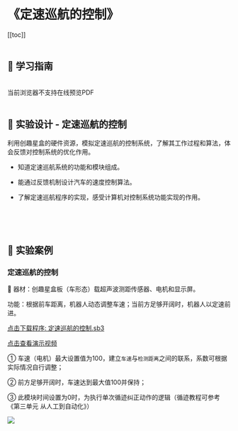 # 《定速巡航的控制》

[[toc]]
<br><br>

## 📒 学习指南

<br>
<object data="/tutorial/yj6box/pdf/第27课定速巡航的控制.pdf" type="application/pdf" width=1200 height=800 name="定速巡航的控制">
当前浏览器不支持在线预览PDF
</object>

<br>
<br>

## 📐 实验设计 - 定速巡航的控制

利用创趣星盒的硬件资源，模拟定速巡航的控制系统，了解其工作过程和算法，体会反馈对控制系统的优化作用。

- 知道定速巡航系统的功能和模块组成。

- 能通过反馈机制设计汽车的速度控制算法。

- 了解定速巡航程序的实现，感受计算机对控制系统功能实现的作用。

<br><br><br>

## 🌰 实验案例

### 定速巡航的控制

🧰 器材：创趣星盒板（车形态）载超声波测距传感器、电机和显示屏。

功能：根据前车距离，机器人动态调整车速；当前方足够开阔时，机器人以定速前进。

<a href="/tutorial/yj6box/sb3/07/定速巡航的控制.sb3">点击下载程序: 定速巡航的控制.sb3</a>

<a href="https://www.cfunworld.com" target="_blank">点击查看演示视频</a>

① 车速（电机）最大设置值为100，建立`车速`与`检测距离`之间的联系，系数可根据实际情况自行调整；

② 前方足够开阔时，车速达到最大值100并保持；

③ 此模块时间设置为0时，为执行单次循迹纠正动作的逻辑（循迹教程可参考《第三单元 从人工到自动化》）

<img src="/images/07/定速巡航的控制.png">
















